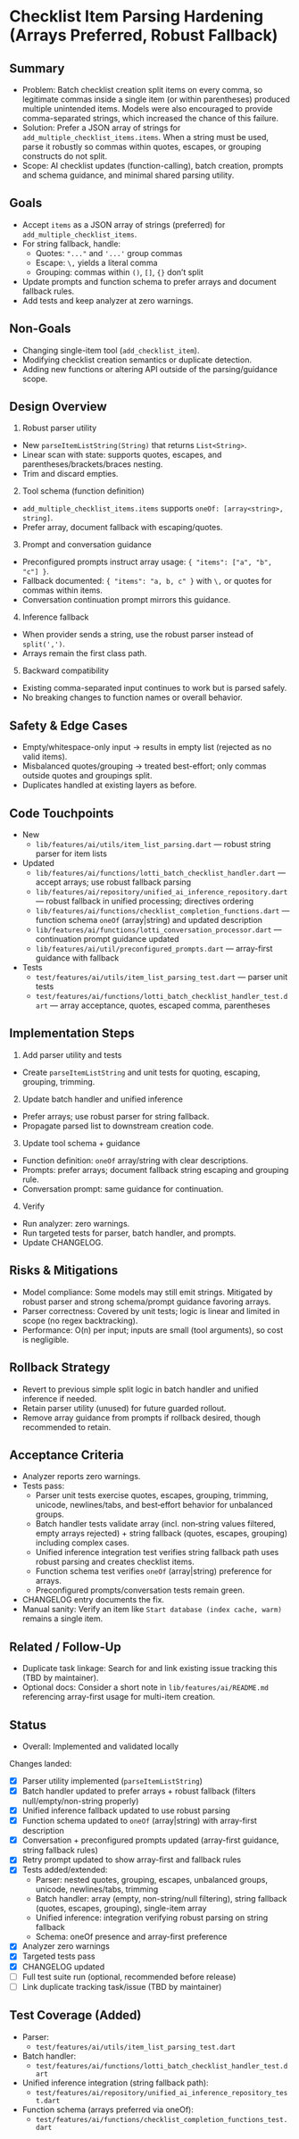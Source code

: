 # Checklist Item Parsing Hardening (Arrays Preferred, Robust Fallback)

## Summary

- Problem: Batch checklist creation split items on every comma, so legitimate commas inside a single item (or within parentheses) produced multiple unintended items. Models were also encouraged to provide comma-separated strings, which increased the chance of this failure.
- Solution: Prefer a JSON array of strings for `add_multiple_checklist_items.items`. When a string must be used, parse it robustly so commas within quotes, escapes, or grouping constructs do not split.
- Scope: AI checklist updates (function-calling), batch creation, prompts and schema guidance, and minimal shared parsing utility.

## Goals

- Accept `items` as a JSON array of strings (preferred) for `add_multiple_checklist_items`.
- For string fallback, handle:
  - Quotes: `"..."` and `'...'` group commas
  - Escape: `\,` yields a literal comma
  - Grouping: commas within `()`, `[]`, `{}` don’t split
- Update prompts and function schema to prefer arrays and document fallback rules.
- Add tests and keep analyzer at zero warnings.

## Non-Goals

- Changing single-item tool (`add_checklist_item`).
- Modifying checklist creation semantics or duplicate detection.
- Adding new functions or altering API outside of the parsing/guidance scope.

## Design Overview

1) Robust parser utility
- New `parseItemListString(String)` that returns `List<String>`.
- Linear scan with state: supports quotes, escapes, and parentheses/brackets/braces nesting.
- Trim and discard empties.

2) Tool schema (function definition)
- `add_multiple_checklist_items.items` supports `oneOf: [array<string>, string]`.
- Prefer array, document fallback with escaping/quotes.

3) Prompt and conversation guidance
- Preconfigured prompts instruct array usage: `{ "items": ["a", "b", "c"] }`.
- Fallback documented: `{ "items": "a, b, c" }` with `\,` or quotes for commas within items.
- Conversation continuation prompt mirrors this guidance.

4) Inference fallback
- When provider sends a string, use the robust parser instead of `split(',')`.
- Arrays remain the first class path.

5) Backward compatibility
- Existing comma-separated input continues to work but is parsed safely.
- No breaking changes to function names or overall behavior.

## Safety & Edge Cases

- Empty/whitespace-only input → results in empty list (rejected as no valid items).
- Misbalanced quotes/grouping → treated best-effort; only commas outside quotes and groupings split.
- Duplicates handled at existing layers as before.

## Code Touchpoints

- New
  - `lib/features/ai/utils/item_list_parsing.dart` — robust string parser for item lists
- Updated
  - `lib/features/ai/functions/lotti_batch_checklist_handler.dart` — accept arrays; use robust fallback parsing
  - `lib/features/ai/repository/unified_ai_inference_repository.dart` — robust fallback in unified processing; directives ordering
  - `lib/features/ai/functions/checklist_completion_functions.dart` — function schema `oneOf` (array|string) and updated description
  - `lib/features/ai/functions/lotti_conversation_processor.dart` — continuation prompt guidance updated
  - `lib/features/ai/util/preconfigured_prompts.dart` — array-first guidance with fallback
- Tests
  - `test/features/ai/utils/item_list_parsing_test.dart` — parser unit tests
  - `test/features/ai/functions/lotti_batch_checklist_handler_test.dart` — array acceptance, quotes, escaped comma, parentheses

## Implementation Steps

1) Add parser utility and tests
- Create `parseItemListString` and unit tests for quoting, escaping, grouping, trimming.

2) Update batch handler and unified inference
- Prefer arrays; use robust parser for string fallback.
- Propagate parsed list to downstream creation code.

3) Update tool schema + guidance
- Function definition: `oneOf` array/string with clear descriptions.
- Prompts: prefer arrays; document fallback string escaping and grouping rule.
- Conversation prompt: same guidance for continuation.

4) Verify
- Run analyzer: zero warnings.
- Run targeted tests for parser, batch handler, and prompts.
- Update CHANGELOG.

## Risks & Mitigations

- Model compliance: Some models may still emit strings. Mitigated by robust parser and strong schema/prompt guidance favoring arrays.
- Parser correctness: Covered by unit tests; logic is linear and limited in scope (no regex backtracking).
- Performance: O(n) per input; inputs are small (tool arguments), so cost is negligible.

## Rollback Strategy

- Revert to previous simple split logic in batch handler and unified inference if needed.
- Retain parser utility (unused) for future guarded rollout.
- Remove array guidance from prompts if rollback desired, though recommended to retain.

## Acceptance Criteria

- Analyzer reports zero warnings.
- Tests pass:
  - Parser unit tests exercise quotes, escapes, grouping, trimming, unicode, newlines/tabs, and best‑effort behavior for unbalanced groups.
  - Batch handler tests validate array (incl. non‑string values filtered, empty arrays rejected) + string fallback (quotes, escapes, grouping) including complex cases.
  - Unified inference integration test verifies string fallback path uses robust parsing and creates checklist items.
  - Function schema test verifies `oneOf` (array|string) preference for arrays.
  - Preconfigured prompts/conversation tests remain green.
- CHANGELOG entry documents the fix.
- Manual sanity: Verify an item like `Start database (index cache, warm)` remains a single item.

## Related / Follow-Up

- Duplicate task linkage: Search for and link existing issue tracking this (TBD by maintainer).
- Optional docs: Consider a short note in `lib/features/ai/README.md` referencing array-first usage for multi-item creation.

## Status

- Overall: Implemented and validated locally

Changes landed:
- [x] Parser utility implemented (`parseItemListString`)
- [x] Batch handler updated to prefer arrays + robust fallback (filters null/empty/non-string properly)
- [x] Unified inference fallback updated to use robust parsing
- [x] Function schema updated to `oneOf` (array|string) with array-first description
- [x] Conversation + preconfigured prompts updated (array-first guidance, string fallback rules)
- [x] Retry prompt updated to show array-first and fallback rules
- [x] Tests added/extended:
  - Parser: nested quotes, grouping, escapes, unbalanced groups, unicode, newlines/tabs, trimming
  - Batch handler: array (empty, non-string/null filtering), string fallback (quotes, escapes, grouping), single-item array
  - Unified inference: integration verifying robust parsing on string fallback
  - Schema: oneOf presence and array-first preference
- [x] Analyzer zero warnings
- [x] Targeted tests pass
- [x] CHANGELOG updated
- [ ] Full test suite run (optional, recommended before release)
- [ ] Link duplicate tracking task/issue (TBD by maintainer)

## Test Coverage (Added)

- Parser:
  - `test/features/ai/utils/item_list_parsing_test.dart`
- Batch handler:
  - `test/features/ai/functions/lotti_batch_checklist_handler_test.dart`
- Unified inference integration (string fallback path):
  - `test/features/ai/repository/unified_ai_inference_repository_test.dart`
- Function schema (arrays preferred via oneOf):
  - `test/features/ai/functions/checklist_completion_functions_test.dart`
